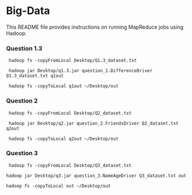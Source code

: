 # Big-Data

This README file provides instructions on running MapReduce jobs using Hadoop.

### Question 1.3

```
 hadoop fs -copyFromLocal Desktop/Q1.3_dataset.txt
```

```
 hadoop jar Desktop/q1.3.jar question_1.DifferenceDriver Q1.3_dataset.txt q1out
```

```
 hadoop fs -copyToLocal q1out ~/Desktop/out
```

### Question 2

```
 hadoop fs -copyFromLocal Desktop/Q2_dataset.txt
```

```
 hadoop jar Desktop/q2.jar question_2.FriendsDriver Q2_dataset.txt q2out
```

```
 hadoop fs -copyToLocal q2out ~/Desktop/out
```

### Question 3

```
 hadoop fs -copyFromLocal Desktop/Q3_dataset.txt
```

```
hadoop jar Desktop/q3.jar question_3.NameAgeDriver Q3_dataset.txt out
```

```
hadoop fs -copyToLocal out ~/Desktop/out
```
